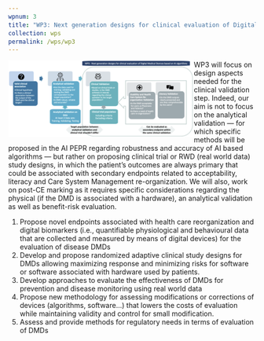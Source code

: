 ```yaml
---
wpnum: 3
title: "WP3: Next generation designs for clinical evaluation of Digital Medical Devices based on AI algorithms"
collection: wps
permalink: /wps/wp3
---
```


<img width="75%" src="../assets/img/wp/slide_wp3.png" style="float: left; clear:both;"/>

WP3 will focus on design aspects needed for the clinical validation step. Indeed, 
our aim is not to focus on the analytical validation — for which specific methods 
will be proposed in the AI PEPR regarding robustness and accuracy of AI based 
algorithms — but rather on proposing clinical trial or RWD (real world data) 
study designs, in which the patient’s outcomes are always primary that could be 
associated with secondary endpoints related to acceptability, literacy and Care 
System Management re-organization. We will also, work on post-CE marking as it 
requires specific considerations regarding the physical (if the DMD is associated 
with a hardware), an analytical validation as well as benefit-risk evaluation.

 1. Propose novel endpoints associated with health care reorganization and digital 
 biomarkers (i.e., quantifiable physiological and behavioural data that are 
 collected and measured by means of digital devices) for the evaluation of disease DMDs
 2. Develop and propose randomized adaptive clinical study designs for DMDs allowing 
 maximizing response and minimizing risks for software or software associated with 
 hardware used by patients.
 3. Develop approaches to evaluate the effectiveness of DMDs for prevention and 
 disease monitoring using real world data
 4. Propose new methodology for assessing modifications or corrections of 
 devices (algorithms, software...) that lowers the costs of evaluation while 
 maintaining validity and control for small modification.
 5. Assess and provide methods for regulatory needs in terms of evaluation of DMDs
